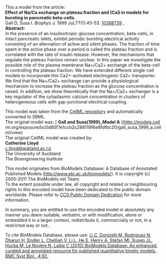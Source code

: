 

This a model from the article:  
**Effect of Na/Ca exchange on plateau fraction and [Ca]i in models for bursting in pancreatic beta-cells.**   
Gall D, Susa I. _Biophys J._ 1999 Jul;77(1):45-53.
[10388739](http://www.ncbi.nlm.nih.gov/pubmed/10388739) ,  
**Abstract:**   
In the presence of an insulinotropic glucose concentration, beta-cells, in
intact pancreatic islets, exhibit periodic bursting electrical activity
consisting of an alternation of active and silent phases. The fraction of time
spent in the active phase over a period is called the plateau fraction and is
correlated with the rate of insulin release. However, the mechanisms that
regulate the plateau fraction remain unclear. In this paper we investigate the
possible role of the plasma membrane Na+/Ca2+ exchange of the beta-cell in
controlling the plateau fraction. We have extended different single-cell
models to incorporate this Ca2+-activated electrogenic Ca2+ transporter. We
find that the Na+/Ca2+ exchange can provide a physiological mechanism to
increase the plateau fraction as the glucose concentration is raised. In
addition, we show theoretically that the Na+/Ca2+ exchanger is a key regulator
of the cytoplasmic calcium concentration in clusters of heterogeneous cells
with gap-junctional electrical coupling.

This model was taken from the [CellML
repository](http://www.cellml.org/models) and automatically converted to SBML.  
The original model was: [ **Gall and Susa(1999)_Model A** ](http://models.cell
ml.org/exposure/bc0d80f7e1ccb2c288119f6e8fdfbc20/gall_susa_1999_a.cellml/view)  
The original CellML model was created by:  
**Catherine Lloyd**   
c.lloyd@aukland.ac.nz  
The University of Auckland  
The Bioengineering Institute  

This model originates from BioModels Database: A Database of Annotated
Published Models (http://www.ebi.ac.uk/biomodels/). It is copyright (c)
2005-2011 The BioModels.net Team.  
To the extent possible under law, all copyright and related or neighbouring
rights to this encoded model have been dedicated to the public domain
worldwide. Please refer to [CC0 Public Domain
Dedication](http://creativecommons.org/publicdomain/zero/1.0/) for more
information.

In summary, you are entitled to use this encoded model in absolutely any
manner you deem suitable, verbatim, or with modification, alone or embedded it
in a larger context, redistribute it, commercially or not, in a restricted way
or not..  
  
To cite BioModels Database, please use: [Li C, Donizelli M, Rodriguez N,
Dharuri H, Endler L, Chelliah V, Li L, He E, Henry A, Stefan MI, Snoep JL,
Hucka M, Le Novère N, Laibe C (2010) BioModels Database: An enhanced, curated
and annotated resource for published quantitative kinetic models. BMC Syst
Biol., 4:92.](http://www.ncbi.nlm.nih.gov/pubmed/20587024)

